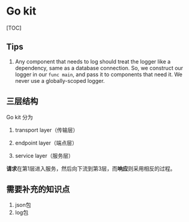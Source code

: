 # Go kit

[TOC]

## Tips

1. Any component that needs to log should treat the logger like a dependency, same as a database connection. So, we construct our logger in our `func main`, and pass it to components that need it. We never use a globally-scoped logger.

##  三层结构

Go kit 分为

1. transport layer（传输层）

2. endpoint layer（端点层）

3. service layer（服务层）

**请求**在第1层进入服务，然后向下流到第3层，而**响应**则采用相反的过程。

## 需要补充的知识点

1. json包
2. log包